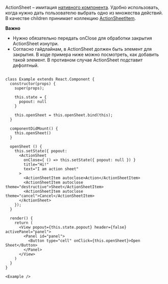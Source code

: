 ActionSheet – имитация [нативного компонента](https://developer.apple.com/ios/human-interface-guidelines/views/action-sheets/). Удобно использовать, когда нужно дать пользователю выбрать одно из множества действий.
В качестве children принимает коллекцию [ActionSheetItem](https://vkcom.github.io/vkui-styleguide/#actionsheetitem).

**Важно**

* Нужно обязательно передать onClose для обработки закрытия ActionSheet изнутри.
* Согласно гайдлайнам, в ActionSheet должен быть элемент для закрытия. В коде примера ниже можно посмотреть, как добавить такой элемент. В противном случае ActionSheet подставит дефолтный.

```

class Example extends React.Component {
  constructor(props) {
    super(props);

    this.state = {
      popout: null
    }

    this.openSheet = this.openSheet.bind(this);
  }

  componentDidMount() {
    this.openSheet()
  }

  openSheet () {
    this.setState({ popout:
      <ActionSheet
        onClose={ () => this.setState({ popout: null }) }
        title="Hi!"
        text="I am action sheet"
      >
        <ActionSheetItem autoclose>Action</ActionSheetItem>
        <ActionSheetItem autoclose theme="destructive">Sheet</ActionSheetItem>
        <ActionSheetItem autoclose theme="cancel">Cancel</ActionSheetItem>
      </ActionSheet>
    });
  }

  render() {
    return (
      <View popout={this.state.popout} header={false} activePanel="panel">
        <Panel id="panel">
          <Button type="cell" onClick={this.openSheet}>Open Sheet</Button>
        </Panel>
      </View>
    )
  }
}

<Example />
```
